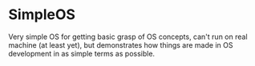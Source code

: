 # SimpleOS
Very simple OS for getting basic grasp of OS concepts, can't run on real machine (at least yet), but demonstrates how things are made in OS development in as simple terms as possible.
